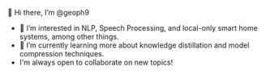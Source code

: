 👋 Hi there, I’m @geoph9

- 👀 I’m interested in NLP, Speech Processing, and local-only smart home systems, among other things.
- 🌱 I’m currently learning more about knowledge distillation and model compression techniques.
- I'm always open to collaborate on new topics!

<!--  ![Top Langs](https://github-readme-stats.vercel.app/api/top-langs/?username=geoph9&hide=jupyter%20notebook,css,scss,html&theme=tokyonight) -->

<!---
geoph9/geoph9 is a ✨ special ✨ repository because its `README.md` (this file) appears on your GitHub profile.
You can click the Preview link to take a look at your changes.
--->
